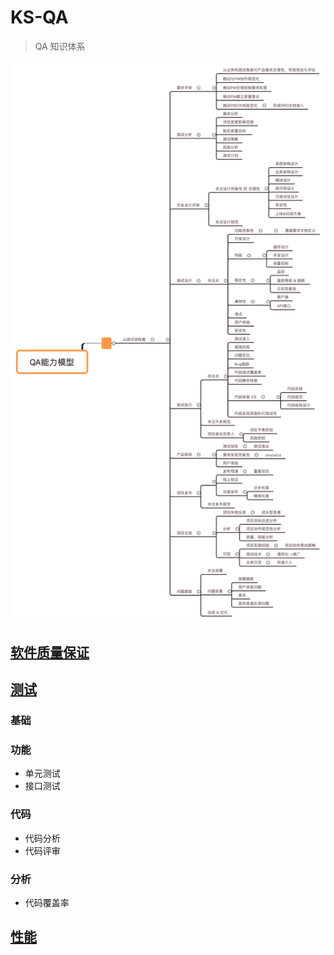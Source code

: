 # KS-QA
> QA 知识体系

![QA 能力模型](_pic/QA-capacity-model.png)

## [软件质量保证](KS-SQA/README.md)

## [测试](KS-Test/README.md)
### 基础

### 功能
* 单元测试
* 接口测试

### 代码
* 代码分析
* 代码评审

### 分析
* 代码覆盖率


## [性能](Performance/README.md)

